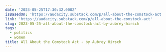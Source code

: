 ```yaml
---
date: '2023-05-25T17:30:32.000Z'
isBasedOn: 'https://audacity.substack.com/p/all-about-the-comstock-act'
link: 'https://audacity.substack.com/p/all-about-the-comstock-act'
slug: 2023-05-25-all-about-the-comstock-act-by-aubrey-hirsch
tags:
  - politics
  - women
title: All About the Comstock Act - by Aubrey Hirsch
---
```


